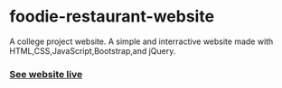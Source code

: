 # foodie-restaurant-website
A college project website. A simple and interractive website made with HTML,CSS,JavaScript,Bootstrap,and jQuery.
### <a href="https://deshmukh-ankit.github.io/foodie-restaurant-website/" target="blank">See website live</a>
